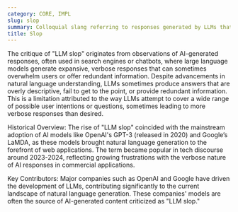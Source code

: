 ```yaml
---
category: CORE, IMPL
slug: slop
summary: Colloquial slang referring to responses generated by LLMs that may be overly verbose or repetitive, often observed in AI-generated summaries or answers, and sometimes criticized for lacking conciseness or relevance.
title: Slop
---
```


The critique of "LLM slop" originates from observations of AI-generated responses, often used in search engines or chatbots, where large language models generate expansive, verbose responses that can sometimes overwhelm users or offer redundant information. Despite advancements in natural language understanding, LLMs sometimes produce answers that are overly descriptive, fail to get to the point, or provide redundant information. This is a limitation attributed to the way LLMs attempt to cover a wide range of possible user intentions or questions, sometimes leading to more verbose responses than desired.

Historical Overview: The rise of "LLM slop" coincided with the mainstream adoption of AI models like OpenAI's GPT-3 (released in 2020) and Google’s LaMDA, as these models brought natural language generation to the forefront of web applications. The term became popular in tech discourse around 2023-2024, reflecting growing frustrations with the verbose nature of AI responses in commercial applications.

Key Contributors: Major companies such as OpenAI and Google have driven the development of LLMs, contributing significantly to the current landscape of natural language generation. These companies' models are often the source of AI-generated content criticized as "LLM slop."